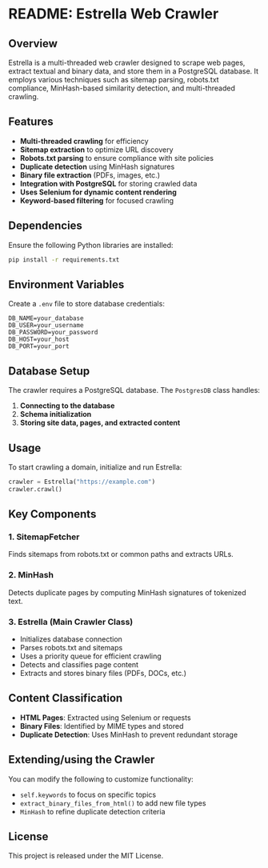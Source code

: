 # README: Estrella Web Crawler

## Overview
Estrella is a multi-threaded web crawler designed to scrape web pages, extract textual and binary data, and store them in a PostgreSQL database. It employs various techniques such as sitemap parsing, robots.txt compliance, MinHash-based similarity detection, and multi-threaded crawling.

## Features
- **Multi-threaded crawling** for efficiency
- **Sitemap extraction** to optimize URL discovery
- **Robots.txt parsing** to ensure compliance with site policies
- **Duplicate detection** using MinHash signatures
- **Binary file extraction** (PDFs, images, etc.)
- **Integration with PostgreSQL** for storing crawled data
- **Uses Selenium for dynamic content rendering**
- **Keyword-based filtering** for focused crawling

## Dependencies
Ensure the following Python libraries are installed:
```sh
pip install -r requirements.txt
```

## Environment Variables
Create a `.env` file to store database credentials:
```
DB_NAME=your_database
DB_USER=your_username
DB_PASSWORD=your_password
DB_HOST=your_host
DB_PORT=your_port
```

## Database Setup
The crawler requires a PostgreSQL database. The `PostgresDB` class handles:
1. **Connecting to the database**
2. **Schema initialization**
3. **Storing site data, pages, and extracted content**

## Usage
To start crawling a domain, initialize and run Estrella:
```python
crawler = Estrella("https://example.com")
crawler.crawl()
```

## Key Components
### 1. **SitemapFetcher**
Finds sitemaps from robots.txt or common paths and extracts URLs.

### 2. **MinHash**
Detects duplicate pages by computing MinHash signatures of tokenized text.

### 3. **Estrella (Main Crawler Class)**
- Initializes database connection
- Parses robots.txt and sitemaps
- Uses a priority queue for efficient crawling
- Detects and classifies page content
- Extracts and stores binary files (PDFs, DOCs, etc.)

## Content Classification
- **HTML Pages**: Extracted using Selenium or requests
- **Binary Files**: Identified by MIME types and stored
- **Duplicate Detection**: Uses MinHash to prevent redundant storage

## Extending/using the Crawler
You can modify the following to customize functionality:
- `self.keywords` to focus on specific topics
- `extract_binary_files_from_html()` to add new file types
- `MinHash` to refine duplicate detection criteria


## License
This project is released under the MIT License.


